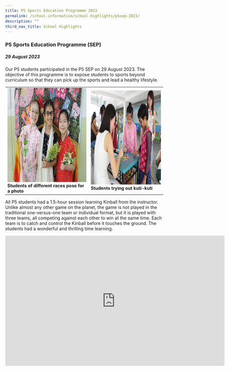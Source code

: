 ```yaml
---
title: P5 Sports Education Programme 2023
permalink: /school-information/school-highlights/p5sep-2023/
description: ""
third_nav_title: School Highlights
---
```

### P5 Sports Education Programme (SEP)

##### 29 August 2023

Our P5 students participated in the P5 SEP on 29 August 2023. The objective of this programme is to expose students to sports beyond curriculum so that they can pick up the sports and lead a healthy lifestyle.

<table>
<tbody><tr>
		<td><img alt="p3ljifly01" src="/images/RHD%202023/students%20of%20different%20races%20pose%20for%20a%20photo.JPG" style="width:450px;height:300px;"><b>Students of different races pose for a photo</b></td>
		<td><img alt="p3ljifly02" src="/images/RHD%202023/students%20trying%20out%20kuti%20kuti.JPG" style="width:450px;height:300px;"><b>Students trying out kuti-kuti</b></td>
</tr></tbody></table>

All P5 students had a 1.5-hour session learning Kinball from the instructor.  Unlike almost any other game on the planet, the game is not played in the traditional one-versus-one team or individual format, but it is played with three teams, all competing against each other to win at the same time. Each team is to catch and control the Kinball before it touches the ground. The students had a wonderful and thrilling time learning.

<center><iframe allowfullscreen="" allow="accelerometer; autoplay; clipboard-write; encrypted-media; gyroscope; picture-in-picture; web-share" frameborder="0" title="YouTube video player" src="https://www.youtube.com/embed/_FcRSsSrlN4?si=4DmZK6HkhZyIUiAk" height="415" width="700"></iframe></center>